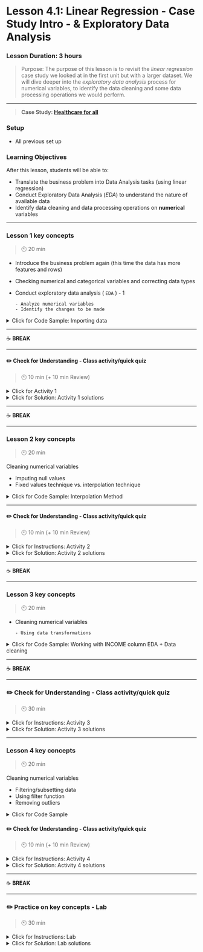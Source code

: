# Lesson 4.1: Linear Regression - Case Study Intro - & Exploratory Data Analysis

### Lesson Duration: 3 hours

> Purpose: The purpose of this lesson is to revisit the _linear regression_ case study we looked at in the first unit but with a larger dataset. We will dive deeper into the _exploratory data analysis_ process for numerical variables, to identify the data cleaning and some data processing operations we would perform.

---

> **Case Study: [Healthcare for all](./Unit4_case_study.docx)**

<!-- 🚨🚨🚨 @sandrabosk: turn into .md -->

### Setup

- All previous set up

### Learning Objectives

After this lesson, students will be able to:

- Translate the business problem into Data Analysis tasks (using linear regression)
- Conduct Exploratory Data Analysis (_EDA_) to understand the nature of available data
- Identify data cleaning and data processing operations on **numerical** variables

---

### Lesson 1 key concepts

> :clock10: 20 min

- Introduce the business problem again (this time the data has more features and rows)
- Checking numerical and categorical variables and correcting data types
- Conduct exploratory data analysis ( `EDA` ) - 1

      - Analyze numerical variables
      - Identify the changes to be made

<details>
  <summary> Click for Code Sample: Importing data  </summary>

```python
#importing libraries
import pandas as pd
import numpy as np
import datetime
import warnings

warnings.filterwarnings('ignore')
warnings.filterwarnings("ignore", message="numpy.ufunc size changed")

import matplotlib.pyplot as plt
import seaborn as sns
%matplotlib inline

pd.set_option('display.max_columns', None)
```

```python
#importing data
data = pd.read_csv('./unit4.csv') # this file is in files_for_lesson_and_activities folder
data.head()
data.shape
```

```python
# Checking for null values
nulls = pd.DataFrame(data.isna().sum()/len(data))
nulls= nulls.reset_index()
nulls.columns = ['column_name', 'Percentage Null Values']
nulls.sort_values(by='Percentage Null Values', ascending = False)
```

```python
# Check the numerical variables
numericals = data.select_dtypes(np.number)
numericals.head()
```

- The `INCOME` might be an important factor in predicting the gift value, so even though it has a lot of null values, we will not drop the column.
- In this exercise, we will try a more precise method to replace the null values, instead of simply replacing them by a constant value, mean or median.
- We will use a similar method for the column `TIMELAG` .
- Explain to the students how you are interpreting the different plots to make decisions in the next steps.

```python
# working with INCOME column EDA + Data cleaning
data['INCOME'].hist()
```

- Looking at the histogram, we can see we need to replace the missing values first.
- In the previous lessons, we talked about replacing null values with mean and median and some other constant value. In the later lessons, we will look at methods different than filling with constants (mean and median).

</details>

---

:coffee: **BREAK**

---

#### :pencil2: Check for Understanding - Class activity/quick quiz

> :clock10: 10 min (+ 10 min Review)

<details>
  <summary>Click for Activity 1</summary>

- How many ways exist to cope with the null values? When should you use each one?
- How we could find out gender value when this field is null?
- Homeownership has two values [ `H` = Homeowner, `U` = Unknown]. Fill the null values accordingly.

</details>

<details>
  <summary>Click for Solution: Activity 1 solutions</summary>

- **Drop**: Data can't be obtained, not a lot of entries (rows) or a lot of `NaN` s in the columns (columns)

```python
gender_is_null = data.GENDER.isnull()
data.drop(gender_is_null.index)
```

- **Replace**: We have some other information that tells us we can do this, even if it is not the missing information. For example, if the data follow an approximately normal distribution, we might want to substitute the missing values with the mean. You always need to have something that "tells you" that you can replace the data.

```python
data.HOMEOWNR.fillna('U')
```

</details>

---

:coffee: **BREAK**

---

### Lesson 2 key concepts

> :clock10: 20 min

Cleaning numerical variables

- Imputing null values
- Fixed values technique vs. interpolation technique

<details>
  <summary> Click for Code Sample: Interpolation Method </summary>

```python
# How interpolation works
data['INCOME'][0:40].plot()  # To check how interpolation would fill the missing values
new_income_data = data['INCOME'][0:40].interpolate(method='linear')

# new_income_data = data['INCOME'][0:40].interpolate(method='akima')  # Other methods that can be used
# new_income_data = data['INCOME'][0:40].interpolate(method='polynomial', order=3)  # Other methods that can be used
new_income_data.plot()
plt.show()
```

```python
# Test what does the distribution look like after we have used interpolation method
points = data['INCOME'].interpolate(method='akima')
sns.distplot(points[1:])   # We are using the index __1:__ as first value was NaN
```

- It is important to compare the results with other methods and then choose the best one.

```python
# Testing interpolation method with mean and median methods
points2 = data['INCOME'].fillna(np.mean(data['INCOME']))
sns.distplot(points2)

# Note that unlike "np.mean()" , "np.median()" doesn't work if there are any null values in the column
median = np.median(data['INCOME'].fillna(0))

points3 = data['INCOME'].fillna(median)
sns.distplot(points3)
```

```python
# Finally choosing mean method
data['INCOME'] = data['INCOME'].fillna(np.mean(data['INCOME']))
```

</details>

---

#### :pencil2: Check for Understanding - Class activity/quick quiz

> :clock10: 10 min (+ 10 min Review)

<details>
  <summary> Click for Instructions: Activity 2 </summary>

Interpolation isn't a bad method to replace `NaN` s but you might find some other solutions that are more efficient and effective. Can you think of at least one? Implement your proposal.
**Hint**: Analytically, when you have `NaN` s, you work with them as if they were a test set.

</details>

<details>
  <summary>Click for Solution: Activity 2 solutions</summary>

- It is a regression task that can be solved with linear regression, for example.

```python
from sklearn.linear_model import LinearRegression

X = data[~data.INCOME.isnull() ][['HV1', 'IC1']]
y = data[~data.INCOME.isnull()]['INCOME']

X_nulls = data[data.INCOME.isnull() ][['HV1', 'IC1']]

model = LinearRegression().fit(X,y)
income_pred = model.predict(X_nulls)

data[data.INCOME.isnull() ]['INCOME'] = np.round(income_pred)
```

</details>

---

:coffee: **BREAK**

---

### Lesson 3 key concepts

> :clock10: 20 min

- Cleaning numerical variables

      - Using data transformations

<details>
  <summary> Click for Code Sample: Working with INCOME column EDA + Data cleaning </summary>

```python
# Working with INCOME column EDA + Data cleaning
data['TIMELAG'].hist(bins=20)
plt.show()

sns.boxplot(y=data['TIMELAG'])
plt.show()
```

- Data in the Timelag column is highly skewed (positive skewness).
- Removing outliers straight away might not be the best idea as it would remove a lot of data points from the data.
- We will try some transformations.

```python
def log_transfom_clean_(x):
    if np.isfinite(x) and x!=0:
        return np.log(x)
    else:
        return np.NAN # We are returning NaNs so that we can replace them later

def sqrt_transfom_clean_(x):
    if np.isfinite(x) and x>=0:
        return np.sqrt(x)
    else:
        return np.NAN # We are returning NaNs so that we can replace them later
```

```python
# Using the functions to check the distribution of transformed data
pd.Series(map(log_transfom_clean_, data['TIMELAG'])).hist()
plt.show()

pd.Series(map(sqrt_transfom_clean_, data['TIMELAG'])).hist()
plt.show()
```

```python
# Use log transformation to replace the values of the column now
data['TIMELAG'] = list(map(log_transfom_clean_, data['TIMELAG']))
data['TIMELAG'] = data['TIMELAG'].fillna(np.mean(data['TIMELAG']))
sns.distplot(data['TIMELAG'])
plt.show()
```

</details>

---

:coffee: **BREAK**

---

### :pencil2: Check for Understanding - Class activity/quick quiz

> :clock10: 30 min

<details>
  <summary> Click for Instructions: Activity 3 </summary>

Logarithmic transformation is one of the most common transformations when it comes to visualization. Can you guess why?

</details>

<details>
  <summary> Click for Solution: Activity 3 solutions </summary>

A logarithmic scale is common to visualize exponential data as they are the inverse function of each other, so the result would be a linear visualization. This is needed because we visualize exponential functions properly otherwise. As an example, you can see some corona virus visualizations, like [this one](https://education-team-2020.s3-eu-west-1.amazonaws.com/data-analytics/4.1-COVID-Logarithmicvslinear.png). Check the log transform with the `IC` n columns.

```python
sns.distplot(data['IC1'])
sns.distplot(np.log(data['IC1']))

sns.distplot(data['IC2'])
sns.distplot(np.log(data['IC2']))

sns.distplot(data['IC3'])
sns.distplot(np.log(data['IC3']))

sns.distplot(data['IC4'])
sns.distplot(np.log(data['IC4']))
```

</details>

---

### Lesson 4 key concepts

> :clock10: 20 min

Cleaning numerical variables

- Filtering/subsetting data
- Using filter function
- Removing outliers

<details>
  <summary> Click for Code Sample  </summary>

- Even after using the transformation, there is still some skewness in the column `TIMELAG` . We will remove the outliers only from the right side of the distribution plot.

```python
# Checking how many values will be removed if the outliers are removed
iqr = np.percentile(data['TIMELAG'],75) - np.percentile(data['TIMELAG'],25)
upper_limit = np.percentile(data['TIMELAG'],75) + 1.5*iqr
print(upper_limit)

new_df = data[data['TIMELAG'] > upper_limit]
len(new_df)  # THis checks the number of points that will be removed
```

- Explain how the `filter` function works (syntax is very similar to the `map` functions).

:exclamations: Note to instructor: Feel free to use some of your examples if there is enough time or students are not able to understand it so they need a bit reinforcement.

```python
# Using filters
points = list(filter(lambda x: x < upper_limit, data['TIMELAG']))
len(points)

## some other simple applications of filter

lst = [0,1,2,3,4,5,6,7,8,9,10]
list(filter(lambda x: x % 2 == 0, lst))
```

```python
# Removing outliers
data = data[data['TIMELAG'] < upper_limit]
sns.distplot(data['TIMELAG'])
plt.show()
```

</details>

#### :pencil2: Check for Understanding - Class activity/quick quiz

> :clock10: 10 min (+ 10 min Review)

<details>
  <summary> Click for Instructions: Activity 4 </summary>

- What is the difference between **map**, **filter**, and **reduce**?
- Use **map**, **filter** and **reduce** to get the sum of the square root of the odd numbers between 0 and 100

</details>

<details>
  <summary>Click for Solution: Activity 4 solutions</summary>

- They are completely different:

      - **Map** applies a function to all the items in a given list.
      - **Filter** creates a list of elements from another for which a function returns true.
      - **Reduce** performs some computation on a list and returns the of that computation applied all over the list.

```python
from functools import reduce

lst = list(range(100))
reduce(lambda a,b: a+b, map( np.sqrt, filter(lambda x: x % 2 == 1, lst)), 0)
```

</details>

---

:coffee: **BREAK**

---

### :pencil2: Practice on key concepts - Lab

> :clock10: 30 min

<details>
  <summary> Click for Instructions: Lab </summary>

- Link to the lab: [https://github.com/ironhack-labs/lab-cleaning-numerical-data](https://github.com/ironhack-labs/lab-cleaning-numerical-data)

</details>

<details>
  <summary>Click for Solution: Lab solutions</summary>

- Link to the [lab solution](https://gist.github.com/ironhack-edu/2de338838ac15098565d6143f30e9732).

---

### Additional Resources
